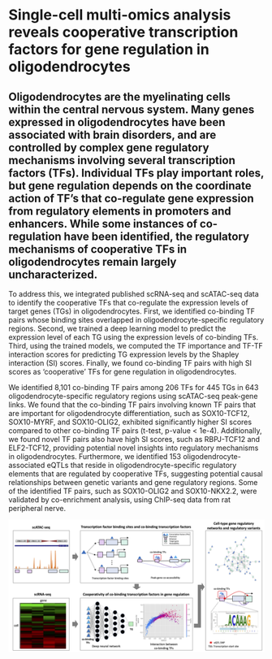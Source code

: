 # Single-cell multi-omics analysis reveals cooperative transcription factors for gene regulation in oligodendrocytes

## Oligodendrocytes are the myelinating cells within the central nervous system. Many genes expressed in oligodendrocytes have been associated with brain disorders, and are controlled by complex gene regulatory mechanisms involving several transcription factors (TFs). Individual TFs play important roles, but gene regulation depends on the coordinate action of TF’s that  co-regulate gene expression from regulatory elements in promoters and enhancers. While some instances of co-regulation have been identified, the regulatory mechanisms of cooperative TFs in oligodendrocytes remain largely uncharacterized.

To address this, we integrated published scRNA-seq and scATAC-seq data to identify the cooperative TFs that co-regulate the expression levels of target genes (TGs) in oligodendrocytes. First, we identified co-binding TF pairs whose binding sites overlapped in oligodendrocyte-specific regulatory regions. Second, we trained a deep learning model to predict the expression level of each TG using the expression levels of co-binding TFs. Third, using the trained models, we computed the TF importance and TF-TF interaction scores for predicting TG expression levels by the Shapley interaction (SI) scores. Finally, we found co-binding TF pairs with high SI scores as ‘cooperative’ TFs for gene regulation in oligodendrocytes.

We identified 8,101 co-binding TF pairs among 206 TFs for 445 TGs in 643 oligodendrocyte-specific regulatory regions using scATAC-seq peak-gene links. We found that the co-binding TF pairs involving known TF pairs that are important for oligodendrocyte differentiation, such as SOX10-TCF12, SOX10-MYRF, and SOX10-OLIG2, exhibited significantly higher SI scores compared to other co-binding TF pairs (t-test, p-value < 1e-4). Additionally, we found novel TF pairs also have high SI scores, such as RBPJ-TCF12 and ELF2-TCF12, providing potential novel insights into regulatory mechanisms in oligodendrocytes. Furthermore, we identified 153 oligodendrocyte-associated eQTLs that reside in oligodendrocyte-specific regulatory elements that are regulated by cooperative TFs, suggesting potential causal relationships between genetic variants and gene regulatory regions. Some of the identified TF pairs, such as SOX10-OLIG2 and SOX10-NKX2.2, were validated by co-enrichment analysis, using ChIP-seq data from rat peripheral nerve.


![Title](images/Fig1.png "Title")
